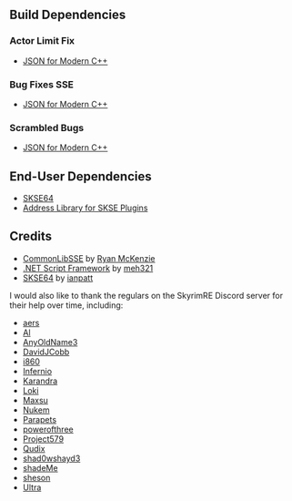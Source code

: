 ## Build Dependencies
### Actor Limit Fix
* [JSON for Modern C++](https://github.com/nlohmann/json)
### Bug Fixes SSE
* [JSON for Modern C++](https://github.com/nlohmann/json)
### Scrambled Bugs
* [JSON for Modern C++](https://github.com/nlohmann/json)

## End-User Dependencies
* [SKSE64](https://github.com/ianpatt/skse64)
* [Address Library for SKSE Plugins](https://www.nexusmods.com/skyrimspecialedition/mods/32444)

## Credits
* [CommonLibSSE](https://github.com/Ryan-rsm-McKenzie/CommonLibSSE) by [Ryan McKenzie](https://www.nexusmods.com/skyrimspecialedition/users/5687342)
* [.NET Script Framework](https://www.nexusmods.com/skyrimspecialedition/mods/21294) by [meh321](https://www.nexusmods.com/skyrimspecialedition/users/2964753)
* [SKSE64](https://github.com/ianpatt/skse64) by [ianpatt](https://www.nexusmods.com/skyrimspecialedition/users/2166624)

I would also like to thank the regulars on the SkyrimRE Discord server for their help over time, including:
* [aers](https://www.nexusmods.com/skyrimspecialedition/users/2025634)
* [Al](https://github.com/Al12rs)
* [AnyOldName3](https://www.nexusmods.com/morrowind/users/5699344)
* [DavidJCobb](https://www.nexusmods.com/skyrim/users/9663214)
* [i860](https://github.com/clayne)
* [Infernio](https://github.com/Infernio)
* [Karandra](https://www.nexusmods.com/skyrimspecialedition/users/2734453)
* [Loki](https://www.nexusmods.com/skyrimspecialedition/users/53567771)
* [Maxsu](https://www.nexusmods.com/skyrimspecialedition/users/47103898)
* [Nukem](https://www.nexusmods.com/skyrimspecialedition/users/4995023)
* [Parapets](https://www.nexusmods.com/skyrimspecialedition/users/39501725)
* [powerofthree](https://www.nexusmods.com/skyrimspecialedition/users/2148728)
* [Project579](https://www.nexusmods.com/skyrimspecialedition/users/30390750)
* [Qudix](https://www.nexusmods.com/skyrimspecialedition/users/46589442)
* [shad0wshayd3](https://www.nexusmods.com/fallout4/users/5232181)
* [shadeMe](https://www.nexusmods.com/oblivion/users/644634)
* [sheson](https://www.nexusmods.com/skyrimspecialedition/users/3155782)
* [Ultra](https://www.nexusmods.com/skyrimspecialedition/users/99600268)
